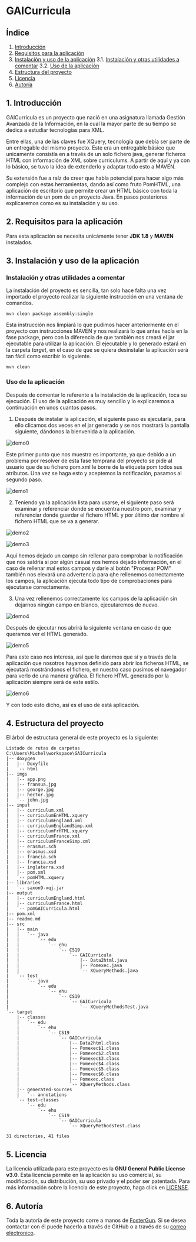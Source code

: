 # GAICurricula

## Índice
1. [Introducción](#1-introducción)
2. [Requisitos para la aplicación](#2-requisitos-para-la-aplicación)
3. [Instalación y uso de la aplicación](#3-instalación-y-uso-de-la-aplicación)
	3.1. [Instalación y otras utilidades a comentar](#instalación-y-otras-utilidades-a-comentar)
	3.2. [Uso de la aplicación](#uso-de-la-aplicación)
4. [Estructura del proyecto](#4-estructura-del-proyecto)
5. [Licencia](#5-licencia)
6. [Autoría](#6-autoría)

## 1. Introducción
GAICurricula es un proyecto que nació en una asignatura llamada Gestión Avanzada de la Información, en la cual la mayor parte de su tiempo se dedica a estudiar tecnologías para XML.

Entre ellas, una de las claves fue XQuery, tecnología que debía ser parte de un entregable del mismo proyecto. Este era un entregable básico que unicamente consistía en a través de un solo fichero java, generar ficheros HTML con información de XML sobre curriculums. A partir de aquí y ya con lo básico, se tuvo la idea de extenderlo y adaptar todo esto a MAVEN.

Su extensión fue a raíz de creer que había potencial para hacer algo más complejo con estas herramientas, dando así como fruto PomHTML, una aplicación de escritorio que permite crear un HTML básico con toda la información de un pom de un proyecto Java. En pasos posteriores explicaremos como es su instalación y su uso.

## 2. Requisitos para la aplicación
Para esta aplicación se necesita unicámente tener **JDK 1.8** y **MAVEN** instalados.

## 3. Instalación y uso de la aplicación

### Instalación y otras utilidades a comentar
La instalación del proyecto es sencilla, tan solo hace falta una vez importado el proyecto realizar la siguiente instrucción en una ventana de comandos.
```
mvn clean package assembly:single
```
Esta instrucción nos limpiará lo que pudimos hacer anteriormente en el proyecto con instrucciones MAVEN y nos realizará lo que antes hacía en la fase package, pero con la diferencia de que también nos creará el jar ejecutable para utilizar la aplicación.
El ejecutable y lo generado estará en la carpeta *target*, en el caso de que se quiera desinstalar la aplicación será tan fácil como escribir lo siguiente.
```
mvn clean
```

### Uso de la aplicación
Después de comentar lo referente a la instalación de la aplicación, toca su ejecución. El uso de la aplicación es muy sencillo y lo explicaremos a continuación en unos cuantos pasos.

1. Después de instalar la aplicación, el siguiente paso es ejecutarla, para ello clicamos dos veces en el jar generado y se nos mostrará la pantalla siguiente, dándonos la bienvenida a la aplicación.

![demo0](https://raw.githubusercontent.com/cs-ehu/GAICurricula/master/imgs/demo0.PNG)

Este primer punto que nos muestra es importante, ya que debido a un problema por resolver de esta fase temprana del proyecto se pide al usuario que de su fichero pom.xml le borre de la etiqueta pom todos sus atributos. Una vez se haga esto y aceptemos la notificación, pasamos al segundo paso.

![demo1](https://raw.githubusercontent.com/cs-ehu/GAICurricula/master/imgs/demo1.PNG)

2. Teniendo ya la aplicación lista para usarse, el siguiente paso será examinar y referenciar donde se encuentra nuestro pom, examinar y referenciar donde guardar el fichero HTML y por último dar nombre al fichero HTML que se va a generar.

![demo2](https://raw.githubusercontent.com/cs-ehu/GAICurricula/master/imgs/demo2.PNG)

![demo3](https://raw.githubusercontent.com/cs-ehu/GAICurricula/master/imgs/demo3.PNG)

Aquí hemos dejado un campo sin rellenar para comprobar la notificación que nos saldría si por algún casual nos hemos dejado información, en el caso de rellenar mal estos campos y darle al botón "Procesar POM" también nos elevará una advertencia para qhe rellenemos correctamente los campos, la aplicación ejecuta todo tipo de comprobaciones para ejecutarse correctamente.

3. Una vez rellenemos correctamente los campos de la aplicación sin dejarnos ningún campo en blanco, ejecutaremos de nuevo.

![demo4](https://raw.githubusercontent.com/cs-ehu/GAICurricula/master/imgs/demo4.PNG)

Después de ejecutar nos abrirá la siguiente ventana en caso de que queramos ver el HTML generado.

![demo5](https://raw.githubusercontent.com/cs-ehu/GAICurricula/master/imgs/demo5.PNG)

Para este caso nos interesa, así que le daremos que sí y a través de la aplicación que nosotros hayamos definido para abrir los ficheros HTML, se ejecutará mostrándonos el fichero, en nuestro caso pusimos el navegador para verlo de una manera gráfica. El fichero HTML generado por la aplicación siempre será de este estilo.

![demo6](https://raw.githubusercontent.com/cs-ehu/GAICurricula/master/imgs/demo6.PNG)

Y con todo esto dicho, así es el uso de está aplicación.

## 4. Estructura del proyecto

El árbol de estructura general de este proyecto es la siguiente:

```
Listado de rutas de carpetas
C:\Users\Michel\workspace\GAICurricula
|-- doxygen
|   |-- Doxyfile
|   `-- html
|-- imgs
|   |-- app.png
|   |-- fransua.jpg
|   |-- george.jpg
|   |-- hector.jpg
|   `-- john.jpg
|-- input
|   |-- curriculum.xml
|   |-- curriculumEnHTML.xquery
|   |-- curriculumEngland.xml
|   |-- curriculumEnglandSimp.xml
|   |-- curriculumFrHTML.xquery
|   |-- curriculumFrance.xml
|   |-- curriculumFranceSimp.xml
|   |-- erasmus.sch
|   |-- erasmus.xsd
|   |-- francia.sch
|   |-- francia.xsd
|   |-- inglaterra.xsd
|   |-- pom.xml
|   `-- pomHTML.xquery
|-- libraries
|   `-- saxon9-xqj.jar
|-- output
|   |-- curriculumEngland.html
|   |-- curriculumFrance.html
|   `-- pomGAICurricula.html
|-- pom.xml
|-- readme.md
|-- src
|   |-- main
|   |   `-- java
|   |       `-- edu
|   |           `-- ehu
|   |               `-- CS19
|   |                   `-- GAICurricula
|   |                       |-- Data2html.java
|   |                       |-- Pomexec.java
|   |                       `-- XQueryMethods.java
|   `-- test
|       `-- java
|           `-- edu
|               `-- ehu
|                   `-- CS19
|                       `-- GAICurricula
|                           `-- XQueryMethodsTest.java
`-- target
    |-- classes
    |   `-- edu
    |       `-- ehu
    |           `-- CS19
    |               `-- GAICurricula
    |                   |-- Data2html.class
    |                   |-- Pomexec$1.class
    |                   |-- Pomexec$2.class
    |                   |-- Pomexec$3.class
    |                   |-- Pomexec$4.class
    |                   |-- Pomexec$5.class
    |                   |-- Pomexec$6.class
    |                   |-- Pomexec.class
    |                   `-- XQueryMethods.class
    |-- generated-sources
    |   `-- annotations
    `-- test-classes
        `-- edu
            `-- ehu
                `-- CS19
                    `-- GAICurricula
                        `-- XQueryMethodsTest.class

31 directories, 41 files
```

## 5. Licencia
La licencia utilizada para este proyecto es la **GNU General Public License v3.0**.
Esta licencia permite en la aplicación su uso comercial, su modificación, su distribución, su uso privado y el poder ser patentada.
Para más información sobre la licencia de este proyecto, haga click en [LICENSE](https://github.com/FosterGun/GAICurricula/blob/FosterGun/LICENSE).

## 6. Autoría
Toda la autoría de este proyecto corre a manos de [FosterGun](https://github.com/FosterGun).
Si se desea contactar con él puede hacerlo a través de GitHub o a través de su [correo eléctronico](mailto:mblanco040@ikasle.ehu.es).